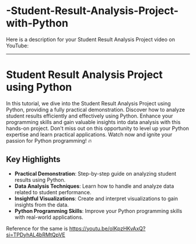 # -Student-Result-Analysis-Project-with-Python
Here is a description for your Student Result Analysis Project video on YouTube:

---

# Student Result Analysis Project using Python

In this tutorial, we dive into the Student Result Analysis Project using Python, providing a fully practical demonstration. Discover how to analyze student results efficiently and effectively using Python. Enhance your programming skills and gain valuable insights into data analysis with this hands-on project. Don't miss out on this opportunity to level up your Python expertise and learn practical applications. Watch now and ignite your passion for Python programming! 🔥

## Key Highlights

- **Practical Demonstration**: Step-by-step guide on analyzing student results using Python.
- **Data Analysis Techniques**: Learn how to handle and analyze data related to student performance.
- **Insightful Visualizations**: Create and interpret visualizations to gain insights from the data.
- **Python Programming Skills**: Improve your Python programming skills with real-world applications.

Reference for the same is https://youtu.be/olKpzHKvAxQ?si=TPDyhAL4bRMtQpVE
